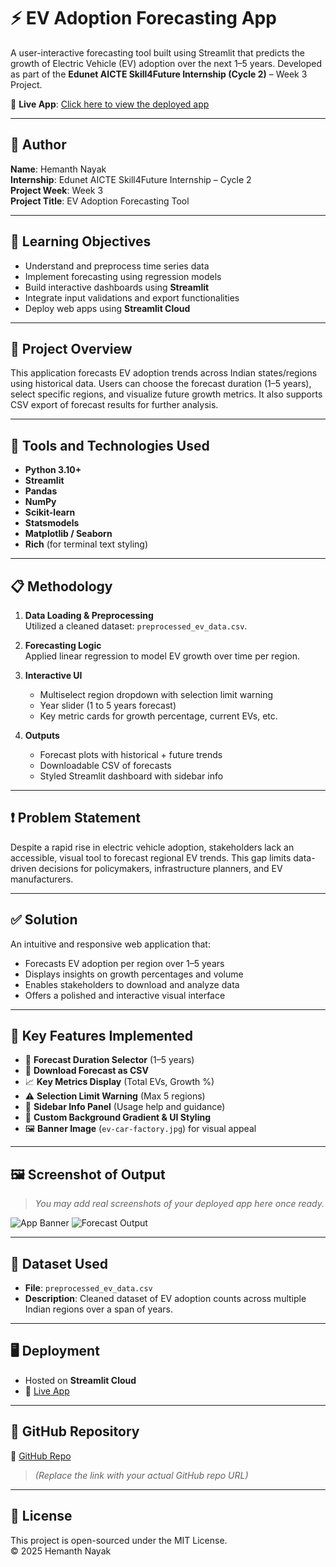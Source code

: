 # ⚡ EV Adoption Forecasting App

A user-interactive forecasting tool built using Streamlit that predicts the growth of Electric Vehicle (EV) adoption over the next 1–5 years. Developed as part of the **Edunet AICTE Skill4Future Internship (Cycle 2)** – Week 3 Project.

🔗 **Live App**: [Click here to view the deployed app](https://evvehiclechargedemand-ks6y7qnqpenjnvkp7apdpo.streamlit.app/)

---

## 👤 Author

**Name**: Hemanth Nayak  
**Internship**: Edunet AICTE Skill4Future Internship – Cycle 2  
**Project Week**: Week 3  
**Project Title**: EV Adoption Forecasting Tool

---

## 🎯 Learning Objectives

- Understand and preprocess time series data
- Implement forecasting using regression models
- Build interactive dashboards using **Streamlit**
- Integrate input validations and export functionalities
- Deploy web apps using **Streamlit Cloud**

---

## 📌 Project Overview

This application forecasts EV adoption trends across Indian states/regions using historical data. Users can choose the forecast duration (1–5 years), select specific regions, and visualize future growth metrics. It also supports CSV export of forecast results for further analysis.

---

## 🧰 Tools and Technologies Used

- **Python 3.10+**
- **Streamlit**
- **Pandas**
- **NumPy**
- **Scikit-learn**
- **Statsmodels**
- **Matplotlib / Seaborn**
- **Rich** (for terminal text styling)

---

## 📋 Methodology

1. **Data Loading & Preprocessing**  
   Utilized a cleaned dataset: `preprocessed_ev_data.csv`.

2. **Forecasting Logic**  
   Applied linear regression to model EV growth over time per region.

3. **Interactive UI**  
   - Multiselect region dropdown with selection limit warning  
   - Year slider (1 to 5 years forecast)  
   - Key metric cards for growth percentage, current EVs, etc.

4. **Outputs**  
   - Forecast plots with historical + future trends  
   - Downloadable CSV of forecasts  
   - Styled Streamlit dashboard with sidebar info

---

## ❗ Problem Statement

Despite a rapid rise in electric vehicle adoption, stakeholders lack an accessible, visual tool to forecast regional EV trends. This gap limits data-driven decisions for policymakers, infrastructure planners, and EV manufacturers.

---

## ✅ Solution

An intuitive and responsive web application that:
- Forecasts EV adoption per region over 1–5 years
- Displays insights on growth percentages and volume
- Enables stakeholders to download and analyze data
- Offers a polished and interactive visual interface

---

## 🚀 Key Features Implemented

- 📅 **Forecast Duration Selector** (1–5 years)
- 🧾 **Download Forecast as CSV**
- 📈 **Key Metrics Display** (Total EVs, Growth %)
- ⚠️ **Selection Limit Warning** (Max 5 regions)
- 💬 **Sidebar Info Panel** (Usage help and guidance)
- 🎨 **Custom Background Gradient & UI Styling**
- 🖼️ **Banner Image** (`ev-car-factory.jpg`) for visual appeal

---

## 🖼️ Screenshot of Output

> _You may add real screenshots of your deployed app here once ready._

![App Banner](./assets/app-banner.png)
![Forecast Output](./assets/forecast-sample.png)

---

## 📂 Dataset Used

- **File**: `preprocessed_ev_data.csv`  
- **Description**: Cleaned dataset of EV adoption counts across multiple Indian regions over a span of years.

---

## 🖥️ Deployment

- Hosted on **Streamlit Cloud**
- 🔗 [Live App](https://evvehiclechargedemand-ks6y7qnqpenjnvkp7apdpo.streamlit.app/)

---

## 📎 GitHub Repository

🔗 [GitHub Repo](https://github.com/your-username/EV_Vehicle_Charge_Demand)  
> _(Replace the link with your actual GitHub repo URL)_

---

## 📘 License

This project is open-sourced under the MIT License.  
© 2025 Hemanth Nayak

